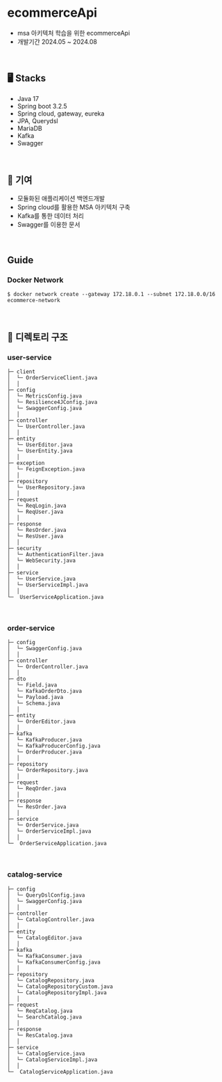 # ecommerceApi
- msa 아키텍처 학습을 위한 ecommerceApi
- 개발기간 2024.05 ~ 2024.08


</br>

🖥️ Stacks
---------  
- Java 17</br>
- Spring boot 3.2.5</br>
- Spring cloud, gateway, eureka</br>
- JPA, Querydsl</br>
- MariaDB</br>
- Kafka</br>
- Swagger

</br>

🏃 기여
---------
- 모듈화된 애플리케이션 백엔드개발 </br>
- Spring cloud를 활용한 MSA 아키텍처 구축 </br>
- Kafka를 통한 데이터 처리 </br>
- Swagger를 이용한 문서 </br>

</br>

Guide
---------

### Docker Network
```
$ docker network create --gateway 172.18.0.1 --subnet 172.18.0.0/16 ecommerce-network
```

</br>

📖 디렉토리 구조
---------
### user-service

```
├─ client
│  └─ OrderServiceClient.java
│  │  
├─ config
│  └─ MetricsConfig.java
│  └─ Resilience4JConfig.java
│  └─ SwaggerConfig.java
│  │  
├─ controller
│  └─ UserController.java
│  │  
├─ entity
│  └─ UserEditor.java
│  └─ UserEntity.java
│  │  
├─ exception
│  └─ FeignException.java
│  │  
├─ repository
│  └─ UserRepository.java
│  │  
├─ request
│  └─ ReqLogin.java
│  └─ ReqUser.java
│  │ 
├─ response
│  └─ ResOrder.java
│  └─ ResUser.java
│  │
├─ security
│  └─ AuthenticationFilter.java
│  └─ WebSecurity.java
│  │ 
├─ service
│  └─ UserService.java
│  └─ UserServiceImpl.java
│  │ 
└─  UserServiceApplication.java
```

</br>

### order-service

``` 
├─ config
│  └─ SwaggerConfig.java
│  │  
├─ controller
│  └─ OrderController.java
│  │
├─ dto
│  └─ Field.java
│  └─ KafkaOrderDto.java
│  └─ Payload.java
│  └─ Schema.java
│  │  
├─ entity
│  └─ OrderEditor.java
│  │  
├─ kafka
│  └─ KafkaProducer.java
│  └─ KafkaProducerConfig.java
│  └─ OrderProducer.java
│  │  
├─ repository
│  └─ OrderRepository.java
│  │  
├─ request
│  └─ ReqOrder.java
│  │ 
├─ response
│  └─ ResOrder.java
│  │
├─ service
│  └─ OrderService.java
│  └─ OrderServiceImpl.java
│  │ 
└─  OrderServiceApplication.java
```

</br>

### catalog-service

``` 
├─ config
│  └─ QueryDslConfig.java
│  └─ SwaggerConfig.java
│  │  
├─ controller
│  └─ CatalogController.java
│  │
├─ entity
│  └─ CatalogEditor.java
│  │  
├─ kafka
│  └─ KafkaConsumer.java
│  └─ KafkaConsumerConfig.java
│  │  
├─ repository
│  └─ CatalogRepository.java
│  └─ CatalogRepositoryCustom.java
│  └─ CatalogRepositoryImpl.java
│  │  
├─ request
│  └─ ReqCatalog.java
│  └─ SearchCatalog.java
│  │ 
├─ response
│  └─ ResCatalog.java
│  │
├─ service
│  └─ CatalogService.java
│  └─ CatalogServiceImpl.java
│  │ 
└─  CatalogServiceApplication.java
```
